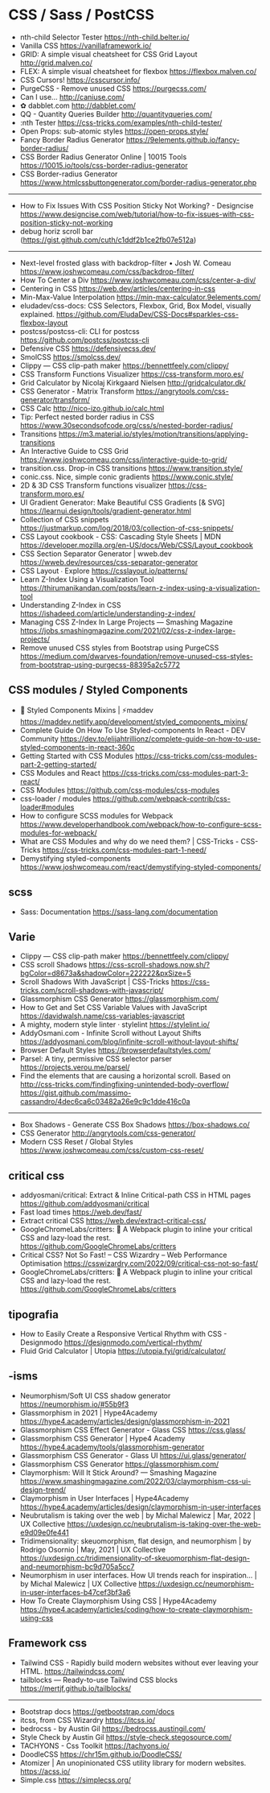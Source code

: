 # CSS / Sass / PostCSS

* nth-child Selector Tester <https://nth-child.belter.io/>
* Vanilla CSS <https://vanillaframework.io/>
* GRID: A simple visual cheatsheet for CSS Grid Layout <http://grid.malven.co/>
* FLEX: A simple visual cheatsheet for flexbox <https://flexbox.malven.co/>
* CSS Cursors! <https://csscursor.info/>
* PurgeCSS - Remove unused CSS <https://purgecss.com/>
* Can I use... <http://caniuse.com/>
* ✿ dabblet.com <http://dabblet.com/> 
* QQ - Quantity Queries Builder <http://quantityqueries.com/>
* :nth Tester <https://css-tricks.com/examples/nth-child-tester/>
* Open Props: sub-atomic styles <https://open-props.style/>
* Fancy Border Radius Generator <https://9elements.github.io/fancy-border-radius/>
* CSS Border Radius Generator Online | 10015 Tools <https://10015.io/tools/css-border-radius-generator>
* CSS Border-radius Generator <https://www.htmlcssbuttongenerator.com/border-radius-generator.php>

---

* How to Fix Issues With CSS Position Sticky Not Working? - Designcise <https://www.designcise.com/web/tutorial/how-to-fix-issues-with-css-position-sticky-not-working>
* debug horiz scroll bar (https://gist.github.com/cuth/c1ddf2b1ce2fb07e512a)

---

* Next-level frosted glass with backdrop-filter • Josh W. Comeau <https://www.joshwcomeau.com/css/backdrop-filter/>
* How To Center a Div <https://www.joshwcomeau.com/css/center-a-div/>
* Centering in CSS <https://web.dev/articles/centering-in-css>
* Min-Max-Value Interpolation <https://min-max-calculator.9elements.com/>
* eludadev/css-docs: CSS Selectors, Flexbox, Grid, Box Model, visually explained. <https://github.com/EludaDev/CSS-Docs#sparkles-css-flexbox-layout>
* postcss/postcss-cli: CLI for postcss <https://github.com/postcss/postcss-cli>
* Defensive CSS <https://defensivecss.dev/>
* SmolCSS <https://smolcss.dev/>
* Clippy — CSS clip-path maker <https://bennettfeely.com/clippy/> 
* CSS Transform Functions Visualizer <https://css-transform.moro.es/>
* Grid Calculator by Nicolaj Kirkgaard Nielsen <http://gridcalculator.dk/>
* CSS Generator - Matrix Transform <https://angrytools.com/css-generator/transform/>
* CSS Calc <http://nico-izo.github.io/calc.html>
* Tip: Perfect nested border radius in CSS <https://www.30secondsofcode.org/css/s/nested-border-radius/>
* Transitions <https://m3.material.io/styles/motion/transitions/applying-transitions>
* An Interactive Guide to CSS Grid <https://www.joshwcomeau.com/css/interactive-guide-to-grid/>
* transition.css. Drop-in CSS transitions <https://www.transition.style/>
* conic.css. Nice, simple conic gradients <https://www.conic.style/>
* 2D & 3D CSS Transform functions visualizer <https://css-transform.moro.es/> 
* UI Gradient Generator: Make Beautiful CSS Gradients [& SVG] <https://learnui.design/tools/gradient-generator.html>
* Collection of CSS snippets <https://justmarkup.com/log/2018/03/collection-of-css-snippets/>
* CSS Layout cookbook - CSS: Cascading Style Sheets | MDN <https://developer.mozilla.org/en-US/docs/Web/CSS/Layout_cookbook>
* CSS Section Separator Generator | wweb.dev <https://wweb.dev/resources/css-separator-generator>
* CSS Layout ∙ Explore <https://csslayout.io/patterns/>
* Learn Z-Index Using a Visualization Tool <https://thirumanikandan.com/posts/learn-z-index-using-a-visualization-tool>
* Understanding Z-Index in CSS <https://ishadeed.com/article/understanding-z-index/>
* Managing CSS Z-Index In Large Projects — Smashing Magazine <https://jobs.smashingmagazine.com/2021/02/css-z-index-large-projects/>
* Remove unused CSS styles from Bootstrap using PurgeCSS  <https://medium.com/dwarves-foundation/remove-unused-css-styles-from-bootstrap-using-purgecss-88395a2c5772>


## CSS modules / Styled Components
* 💅 Styled Components Mixins | ⚡maddev <https://maddev.netlify.app/development/styled_components_mixins/>
* Complete Guide On How To Use Styled-components In React - DEV Community <https://dev.to/elijahtrillionz/complete-guide-on-how-to-use-styled-components-in-react-360c>
* Getting Started with CSS Modules <https://css-tricks.com/css-modules-part-2-getting-started/>
* CSS Modules and React <https://css-tricks.com/css-modules-part-3-react/>
* CSS Modules <https://github.com/css-modules/css-modules>
* css-loader / modules <https://github.com/webpack-contrib/css-loader#modules>
* How to configure SCSS modules for Webpack <https://www.developerhandbook.com/webpack/how-to-configure-scss-modules-for-webpack/>
* What are CSS Modules and why do we need them? | CSS-Tricks - CSS-Tricks <https://css-tricks.com/css-modules-part-1-need/>
* Demystifying styled-components <https://www.joshwcomeau.com/react/demystifying-styled-components/>


## scss
* Sass: Documentation <https://sass-lang.com/documentation>


## Varie
* Clippy — CSS clip-path maker <https://bennettfeely.com/clippy/>
* CSS scroll Shadows <https://css-scroll-shadows.now.sh/?bgColor=d8673a&shadowColor=222222&pxSize=5>
* Scroll Shadows With JavaScript | CSS-Tricks <https://css-tricks.com/scroll-shadows-with-javascript/>
* Glassmorphism CSS Generator <https://glassmorphism.com/>
* How to Get and Set CSS Variable Values with JavaScript <https://davidwalsh.name/css-variables-javascript>
* A mighty, modern style linter · stylelint <https://stylelint.io/>
* AddyOsmani.com - Infinite Scroll without Layout Shifts <https://addyosmani.com/blog/infinite-scroll-without-layout-shifts/>
* Browser Default Styles <https://browserdefaultstyles.com/>
* Parsel: A tiny, permissive CSS selector parser <https://projects.verou.me/parsel/>
* Find the elements that are causing a horizontal scroll. Based on http://css-tricks.com/findingfixing-unintended-body-overflow/ <https://gist.github.com/massimo-cassandro/4dec6ca6c03482a26e9c9c1dde416c0a>

---

* Box Shadows - Generate CSS Box Shadows <https://box-shadows.co/>
* CSS Generator <http://angrytools.com/css-generator/>
* Modern CSS Reset / Global Styles <https://www.joshwcomeau.com/css/custom-css-reset/>


## critical css
* addyosmani/critical: Extract & Inline Critical-path CSS in HTML pages <https://github.com/addyosmani/critical>
* Fast load times <https://web.dev/fast/>
* Extract critical CSS <https://web.dev/extract-critical-css/>
* GoogleChromeLabs/critters: 🦔 A Webpack plugin to inline your critical CSS and lazy-load the rest. <https://github.com/GoogleChromeLabs/critters>
* Critical CSS? Not So Fast! – CSS Wizardry – Web Performance Optimisation <https://csswizardry.com/2022/09/critical-css-not-so-fast/>
* GoogleChromeLabs/critters: 🦔 A Webpack plugin to inline your critical CSS and lazy-load the rest. <https://github.com/GoogleChromeLabs/critters>

## tipografia
* How to Easily Create a Responsive Vertical Rhythm with CSS - Designmodo <https://designmodo.com/vertical-rhythm/>
* Fluid Grid Calculator | Utopia <https://utopia.fyi/grid/calculator/>


## -isms
* Neumorphism/Soft UI CSS shadow generator <https://neumorphism.io/#55b9f3>
* Glassmorphism in 2021 | Hype4Academy <https://hype4.academy/articles/design/glassmorphism-in-2021>
* Glassmorphism CSS Effect Generator - Glass CSS <https://css.glass/>
* Glassmorphism CSS Generator | Hype4 Academy <https://hype4.academy/tools/glassmorphism-generator>
* Glassmorphism CSS Generator - Glass UI <https://ui.glass/generator/>
* Glassmorphism CSS Generator <https://glassmorphism.com/>
* Claymorphism: Will It Stick Around? — Smashing Magazine <https://www.smashingmagazine.com/2022/03/claymorphism-css-ui-design-trend/>
* Claymorphism in User Interfaces | Hype4Academy <https://hype4.academy/articles/design/claymorphism-in-user-interfaces>
* Neubrutalism is taking over the web | by Michal Malewicz | Mar, 2022 | UX Collective <https://uxdesign.cc/neubrutalism-is-taking-over-the-web-e9d09e0fe441>
* Tridimensionality: skeuomorphism, flat design, and neumorphism | by Rodrigo Osornio | May, 2021 | UX Collective <https://uxdesign.cc/tridimensionality-of-skeuomorphism-flat-design-and-neumorphism-bc9d705a5cc7>
* Neumorphism in user interfaces. How UI trends reach for inspiration… | by Michal Malewicz | UX Collective <https://uxdesign.cc/neumorphism-in-user-interfaces-b47cef3bf3a6>
* How To Create Claymorphism Using CSS | Hype4Academy <https://hype4.academy/articles/coding/how-to-create-claymorphism-using-css>


## Framework css

* Tailwind CSS - Rapidly build modern websites without ever leaving your HTML. <https://tailwindcss.com/>
* tailblocks — Ready-to-use Tailwind CSS blocks <https://mertjf.github.io/tailblocks/>

***

* Bootstrap docs <https://getbootstrap.com/docs>
* itcss, from CSS Wizardry <https://itcss.io/>
* bedrocss - by Austin Gil <https://bedrocss.austingil.com/>
* Style Check by Austin Gil <https://style-check.stegosource.com/>
* TACHYONS - Css Toolkit <https://tachyons.io/>
* DoodleCSS <https://chr15m.github.io/DoodleCSS/>
* Atomizer | An unopinionated CSS utility library for modern websites. <https://acss.io/>
* Simple.css <https://simplecss.org/>
